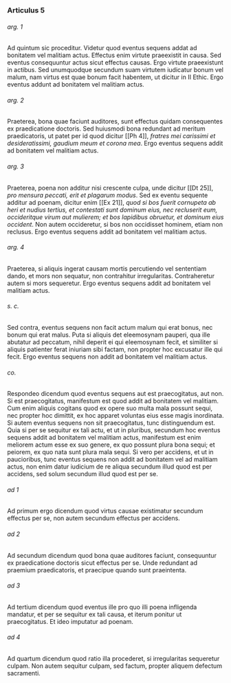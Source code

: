 ### Articulus 5

###### arg. 1
Ad quintum sic proceditur. Videtur quod eventus sequens addat ad bonitatem vel malitiam actus. Effectus enim virtute praeexistit in causa. Sed eventus consequuntur actus sicut effectus causas. Ergo virtute praeexistunt in actibus. Sed unumquodque secundum suam virtutem iudicatur bonum vel malum, nam virtus est quae bonum facit habentem, ut dicitur in II Ethic. Ergo eventus addunt ad bonitatem vel malitiam actus.

###### arg. 2
Praeterea, bona quae faciunt auditores, sunt effectus quidam consequentes ex praedicatione doctoris. Sed huiusmodi bona redundant ad meritum praedicatoris, ut patet per id quod dicitur [[Ph 4]], *fratres mei carissimi et desideratissimi, gaudium meum et corona mea*. Ergo eventus sequens addit ad bonitatem vel malitiam actus.

###### arg. 3
Praeterea, poena non additur nisi crescente culpa, unde dicitur [[Dt 25]], *pro mensura peccati, erit et plagarum modus*. Sed ex eventu sequente additur ad poenam, dicitur enim [[Ex 21]], *quod si bos fuerit cornupeta ab heri et nudius tertius, et contestati sunt dominum eius, nec recluserit eum, occideritque virum aut mulierem; et bos lapidibus obruetur, et dominum eius occident*. Non autem occideretur, si bos non occidisset hominem, etiam non reclusus. Ergo eventus sequens addit ad bonitatem vel malitiam actus.

###### arg. 4
Praeterea, si aliquis ingerat causam mortis percutiendo vel sententiam dando, et mors non sequatur, non contrahitur irregularitas. Contraheretur autem si mors sequeretur. Ergo eventus sequens addit ad bonitatem vel malitiam actus.

###### s. c.
Sed contra, eventus sequens non facit actum malum qui erat bonus, nec bonum qui erat malus. Puta si aliquis det eleemosynam pauperi, qua ille abutatur ad peccatum, nihil deperit ei qui eleemosynam fecit, et similiter si aliquis patienter ferat iniuriam sibi factam, non propter hoc excusatur ille qui fecit. Ergo eventus sequens non addit ad bonitatem vel malitiam actus.

###### co.
Respondeo dicendum quod eventus sequens aut est praecogitatus, aut non. Si est praecogitatus, manifestum est quod addit ad bonitatem vel malitiam. Cum enim aliquis cogitans quod ex opere suo multa mala possunt sequi, nec propter hoc dimittit, ex hoc apparet voluntas eius esse magis inordinata. Si autem eventus sequens non sit praecogitatus, tunc distinguendum est. Quia si per se sequitur ex tali actu, et ut in pluribus, secundum hoc eventus sequens addit ad bonitatem vel malitiam actus, manifestum est enim meliorem actum esse ex suo genere, ex quo possunt plura bona sequi; et peiorem, ex quo nata sunt plura mala sequi. Si vero per accidens, et ut in paucioribus, tunc eventus sequens non addit ad bonitatem vel ad malitiam actus, non enim datur iudicium de re aliqua secundum illud quod est per accidens, sed solum secundum illud quod est per se.

###### ad 1
Ad primum ergo dicendum quod virtus causae existimatur secundum effectus per se, non autem secundum effectus per accidens.

###### ad 2
Ad secundum dicendum quod bona quae auditores faciunt, consequuntur ex praedicatione doctoris sicut effectus per se. Unde redundant ad praemium praedicatoris, et praecipue quando sunt praeintenta.

###### ad 3
Ad tertium dicendum quod eventus ille pro quo illi poena infligenda mandatur, et per se sequitur ex tali causa, et iterum ponitur ut praecogitatus. Et ideo imputatur ad poenam.

###### ad 4
Ad quartum dicendum quod ratio illa procederet, si irregularitas sequeretur culpam. Non autem sequitur culpam, sed factum, propter aliquem defectum sacramenti.


